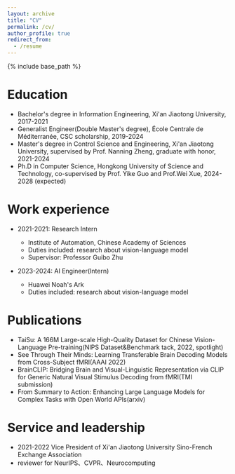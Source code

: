 ```yaml
---
layout: archive
title: "CV"
permalink: /cv/
author_profile: true
redirect_from:
  - /resume
---
```


{% include base_path %}

Education
======
* Bachelor's degree in Information Engineering, Xi'an Jiaotong University, 2017-2021
* Generalist Engineer(Double Master's degree), École Centrale de Méditerranée, CSC scholarship, 2019-2024
* Master's degree in Control Science and Engineering, Xi'an Jiaotong University, supervised by Prof. Nanning Zheng, graduate with honor, 2021-2024
* Ph.D in Computer Science, Hongkong University of Science and Technology, co-supervised by Prof. Yike Guo and Prof.Wei Xue, 2024-2028 (expected)

Work experience
======
* 2021-2021: Research Intern
  * Institute of Automation, Chinese Academy of Sciences
  * Duties included: research about vision-language model
  * Supervisor: Professor Guibo Zhu

* 2023-2024: AI Engineer(Intern)
  * Huawei Noah's Ark
  * Duties included: research about vision-language model
  

Publications
======
  * TaiSu: A 166M Large-scale High-Quality Dataset for Chinese Vision-Language Pre-training(NIPS Dataset&Benchmark tack, 2022, spotlight)
  * See Through Their Minds: Learning Transferable Brain Decoding Models from Cross-Subject fMRI(AAAI 2022)
  * BrainCLIP: Bridging Brain and Visual-Linguistic Representation via CLIP for Generic Natural Visual Stimulus Decoding from fMRI(TMI submission)
  * From Summary to Action: Enhancing Large Language Models for Complex Tasks with Open World APIs(arxiv)
  
  
Service and leadership
======
* 2021-2022 Vice President of Xi'an Jiaotong University Sino-French Exchange Association
* reviewer for NeurIPS、CVPR、Neurocomputing
